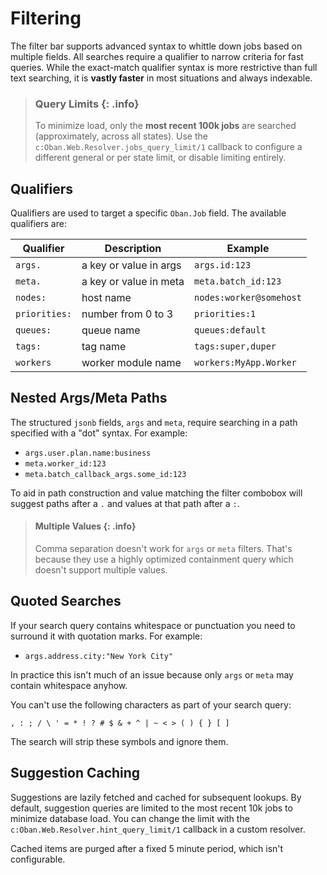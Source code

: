 # Filtering

The filter bar supports advanced syntax to whittle down jobs based on multiple fields. All
searches require a qualifier to narrow criteria for fast queries. While the exact-match qualifier
syntax is more restrictive than full text searching, it is **vastly faster** in most situations
and always indexable.

> ### Query Limits {: .info}
>
> To minimize load, only the **most recent 100k jobs** are searched (approximately, across all
> states). Use the `c:Oban.Web.Resolver.jobs_query_limit/1` callback to configure a different
> general or per state limit, or disable limiting entirely.

## Qualifiers

Qualifiers are used to target a specific `Oban.Job` field. The available qualifiers are:

| Qualifier     | Description            | Example                 |
| ------------- | ---------------------- | ----------------------- |
| `args.`       | a key or value in args | `args.id:123`           |
| `meta.`       | a key or value in meta | `meta.batch_id:123`     |
| `nodes:`      | host name              | `nodes:worker@somehost` |
| `priorities:` | number from 0 to 3     | `priorities:1`          |
| `queues:`     | queue name             | `queues:default`        |
| `tags:`       | tag name               | `tags:super,duper`      |
| `workers`     | worker module name     | `workers:MyApp.Worker`  |

## Nested Args/Meta Paths

The structured `jsonb` fields, `args` and `meta`, require searching in a path specified with a
"dot" syntax. For example:

* `args.user.plan.name:business`
* `meta.worker_id:123`
* `meta.batch_callback_args.some_id:123`

To aid in path construction and value matching the filter combobox will suggest paths after a `.`
and values at that path after a `:`.

> #### Multiple Values {: .info}
> 
> Comma separation doesn't work for `args` or `meta` filters. That's because they use a highly
> optimized containment query which doesn't support multiple values.

## Quoted Searches

If your search query contains whitespace or punctuation you need to surround it with quotation
marks. For example:

* `args.address.city:"New York City"`

In practice this isn't much of an issue because only `args` or `meta` may contain whitespace
anyhow.

You can't use the following characters as part of your search query:

`, : ; / \ ' = * ! ? # $ & + ^ | ~ < > ( ) { } [ ]`

The search will strip these symbols and ignore them.

## Suggestion Caching

Suggestions are lazily fetched and cached for subsequent lookups. By default, suggestion queries
are limited to the most recent 10k jobs to minimize database load. You can change the limit with
the `c:Oban.Web.Resolver.hint_query_limit/1` callback in a custom resolver.

Cached items are purged after a fixed 5 minute period, which isn't configurable.
